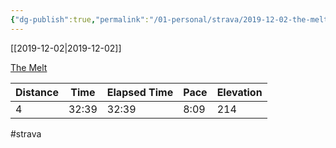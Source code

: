 ```yaml
---
{"dg-publish":true,"permalink":"/01-personal/strava/2019-12-02-the-melt/"}
---
```



[[2019-12-02\|2019-12-02]]

[The Melt](https://www.strava.com/activities/2907308673)

| Distance | Time  | Elapsed Time | Pace | Elevation |
| -------- | ----- | ------------ | ---- | --------- |
| 4        | 32:39 | 32:39        | 8:09 | 214       |




#strava
